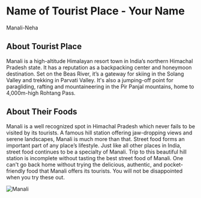 # Name of Tourist Place - Your Name
Manali-Neha
## About Tourist Place 
Manali is a high-altitude Himalayan resort town in India’s northern Himachal Pradesh state. It has a reputation as a backpacking center and honeymoon destination. Set on the Beas River, it’s a gateway for skiing in the Solang Valley and trekking in Parvati Valley. It's also a jumping-off point for paragliding, rafting and mountaineering in the Pir Panjal mountains, home to 4,000m-high Rohtang Pass.

## About Their Foods
Manali is a well recognized spot in Himachal Pradesh which never fails to be visited by its tourists. A famous hill station offering jaw-dropping views and serene landscapes, Manali is much more than that. Street food forms an important part of any place’s lifestyle. Just like all other places in India, street food continues to be a specialty of Manali. Trip to this beautiful hill station is incomplete without tasting the best street food of Manali. One can't go back home without trying the delicious, authentic, and pocket-friendly food that Manali offers its tourists. You will not be disappointed when you try these out.

<img align="center" src="https://res.cloudinary.com/thrillophilia/image/upload/c_fill,f_auto,fl_progressive.strip_profile,g_center,h_210,q_auto,w_350/v1/filestore/9x6dej7caqosc132iet35vvezj5r_Kullu-tour-packages-delhi-etaxigo.jpg" alt="Manali"/>

<!--Example: <img align="center" src="https://lotustours.in/assets/img/taj/photo-room-detail-1.jpg" alt="Manali"/> -->
